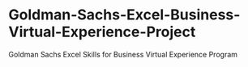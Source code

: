 # Goldman-Sachs-Excel-Business-Virtual-Experience-Project
Goldman Sachs Excel Skills for Business Virtual Experience Program
